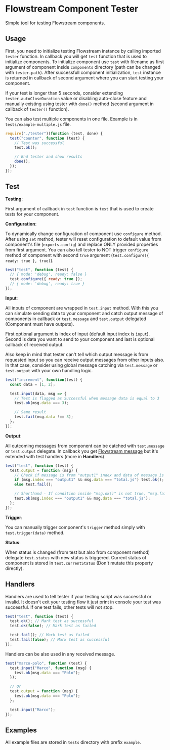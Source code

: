 # Flowstream Component Tester

Simple tool for testing Flowstream components.

## Usage

First, you need to initialize testing Flowstream instance by calling imported `tester` function. In callback you will get `test` function that is used to initialize components. To initialize component use `test` with filename as first argument of component inside `components` directory (path can be changed with `tester.path`). After successfull component initialization, `test` instance is returned in callback of second argument where you can start testing your component.

If your test is longer than 5 seconds, consider extending `tester.autoCloseDuration` value or disabling auto-close feature and manually existing using tester with `done()` method (second argument in callback of `tester()` function).

You can also test multiple components in one file. Example is in `tests/example-multiple.js` file.

```js
require("./tester")(function (test, done) {
  test("counter", function (test) {
    // Test was successful
    test.ok();

    // End tester and show results
    done();
  });
});
```

## Test

**Testing**:

First argument of callback in `test` function is `test` that is used to create tests for your component.

**Configuration**:

To dynamically change configuration of component use `configure` method. After using `set` method, tester will reset configuration to default value from component's file (`exports.config`) and replace ONLY provided properties from first argument. You can also tell tester to NOT trigger `configure` method of component with second `true` argument (`test.configure({ ready: true }, true)`).

```js
test("test", function (test) {
  // { mode: 'debug', ready: false }
  test.configure({ ready: true });
  // { mode: 'debug', ready: true }
});
```

**Input**:

All inputs of component are wrapped in `test.input` method. With this you can simulate sending data to your component and catch output message of components in callback or `test.message` and `test.output` delegated (Component must have outputs).

First optional argument is index of input (default input index is `input`). Second is data you want to send to your component and last is optional callback of received output.

Also keep in mind that tester can't tell which output message is from requested input so you can receive output messages from other inputs also. In that case, consider using global message catching via `test.message` or `test.output` with your own handling logic.

```js
test("increment", function(test) {
  const data = [1, 2];

  test.input(data, msg => {
    // Test is flagged as Successful when message data is equal to 3
    test.ok(msg.data === 3);

    // Same result
    test.fail(msg.data !== 3);
  };
});
```

**Output**:

All outcoming messages from component can be catched with `test.message` or `test.output` delegate. In callback you get [Flowstream message](https://docs.totaljs.com/total4/40844001ni51c/) but it's extended with test handlers (more in **Handlers**)

```js
test("test", function (test) {
  test.output = function (msg) {
    // Check if message is from "output1" index and data of message is "total.js"
    if (msg.index === "output1" && msg.data === "total.js") test.ok();
    else test.fail();

    // Shorthand - If condition inside "msg.ok()" is not true, "msg.fail" is called automatically
    test.ok(msg.index === "output1" && msg.data === "total.js");
  };
});
```

**Trigger**:

You can manually trigger component's `trigger` method simply with `test.trigger(data)` method.

**Status**:

When status is changed (from test but also from component method) delegate `test.status` with new status is triggered. Current status of component is stored in `test.currentStatus` (Don't mutate this property directly).

## Handlers

Handlers are used to tell tester if your testing script was successful or invalid. It doesn't exit your testing flow it just print in console your test was successful. If one test fails, other tests will not stop.

```js
test("test", function (test) {
  test.ok(); // Mark test as successful
  test.ok(false); // Mark test as failed

  test.fail(); // Mark test as failed
  test.fail(false); // Mark test as successful
});
```

Handlers can be also used in any received message.

```js
test("marco-polo", function (test) {
  test.input("Marco", function (msg) {
    test.ok(msg.data === "Polo");
  });

  // Or
  test.output = function (msg) {
    test.ok(msg.data === "Polo");
  };

  test.input("Marco");
});
```

## Examples

All example files are stored in `tests` directory with prefix `example`.
